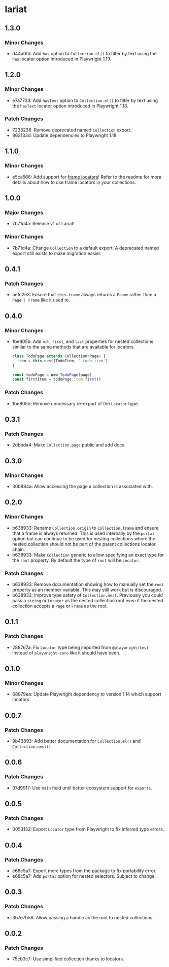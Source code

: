 # lariat

## 1.3.0

### Minor Changes

- d44a0fd: Add `has` option to `Collection.el()` to filter by text using the
  `has` locator option introduced in Playwright 1.19.

## 1.2.0

### Minor Changes

- e7a7733: Add `hasText` option to `Collection.el()` to filter by text using the
  `hasText` locator option introduced in Playwright 1.18.

### Patch Changes

- 7233236: Remove deprecated named `Collection` export.
- 862133d: Update dependencies to Playwright 1.18.

## 1.1.0

### Minor Changes

- e5ca566: Add support for
  [frame locators](https://playwright.dev/docs/api/class-framelocator)! Refer to
  the readme for more details about how to use frame locators in your
  collections.

## 1.0.0

### Major Changes

- 7b71d4a: Release v1 of Lariat!

### Minor Changes

- 7b71d4a: Change `Collection` to a default export. A deprecated named export
  still exists to make migration easier.

## 0.4.1

### Patch Changes

- 5efc2e3: Ensure that `this.frame` always returns a `Frame` rather than a
  `Page | Frame` like it used to.

## 0.4.0

### Minor Changes

- 1be805b: Add `nth`, `first`, and `last` properties for nested collections
  similar to the same methods that are available for locators.

  ```ts
  class TodoPage extends Collection<Page> {
    item = this.nest(TodoItem, '.todo-item')
  }

  const todoPage = new TodoPage(page)
  const firstItem = todoPage.item.first()
  ```

### Patch Changes

- 1be805b: Remove unncessary re-export of the `Locator` type.

## 0.3.1

### Patch Changes

- 2dbbda4: Make `Collection.page` public and add docs.

## 0.3.0

### Minor Changes

- 30b884a: Allow accessing the page a collection is associated with.

## 0.2.0

### Minor Changes

- b638933: Rename `Collection.origin` to `Collection.frame` and ensure that a
  frame is always returned. This is used internally by the `portal` option but
  can continue to be used for nesting collections where the nested collection
  should not be part of the parent collections locator chain.
- b638933: Make `Collection` generic to allow specifying an exact type for the
  `root` property. By default the type of `root` will be `Locator`.

### Patch Changes

- b638933: Remove documentation showing how to manually set the `root` property
  as an member variable. This may still work but is discouraged.
- b638933: Improve type safety of `Collection.nest`. Previously you could pass a
  `string` or `Locator` as the nested collection root even if the nested
  collection accepts a `Page` or `Frame` as the root.

## 0.1.1

### Patch Changes

- 288767a: Fix `Locator` type being imported from `@playwright/test` instead of
  `playwright-core` like it should have been.

## 0.1.0

### Minor Changes

- 68879ea: Update Playwright dependency to version 1.14 which support locators.

## 0.0.7

### Patch Changes

- 9b43893: Add better documentation for `Collection.el()` and
  `Collection.nest()`

## 0.0.6

### Patch Changes

- 97d9917: Use `main` field until better ecosystem support for `exports`.

## 0.0.5

### Patch Changes

- 0053132: Export `Locator` type from Playwright to fix inferred type errors.

## 0.0.4

### Patch Changes

- e68c5a7: Export more types from the package to fix portability error.
- e68c5a7: Add `portal` option for nested selectors. Subject to change.

## 0.0.3

### Patch Changes

- 3b7e7b58: Allow passing a handle as the root to nested collections.

## 0.0.2

### Patch Changes

- 75cb3c7: Use simplified collection thanks to locators.
